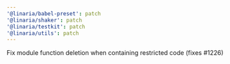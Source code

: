 ```yaml
---
'@linaria/babel-preset': patch
'@linaria/shaker': patch
'@linaria/testkit': patch
'@linaria/utils': patch
---
```


Fix module function deletion when containing restricted code (fixes #1226)
